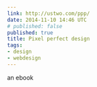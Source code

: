 ```yaml
---
link: http://ustwo.com/ppp/
date: 2014-11-10 14:46 UTC
# published: false
published: true
title: Pixel perfect design
tags:
- design
- webdesign
---
```


an ebook
